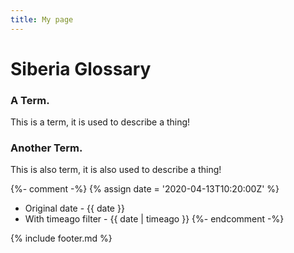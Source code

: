 ```yaml
---
title: My page
---
```


# Siberia Glossary  

### A Term.  
This is a term, it is used to describe a thing!  

### Another Term.  
This is also term, it is also used to describe a thing!





{%- comment -%} {% assign date = '2020-04-13T10:20:00Z' %}

- Original date - {{ date }}
- With timeago filter - {{ date | timeago }} {%- endcomment -%}
  
  
{% include footer.md %}
  
